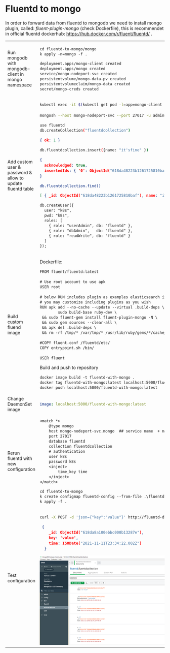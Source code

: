 # Fluentd to mongo

In order to forward data from fluentd to mongodb we need to install mongo plugin, called: <i>fluent-plugin-mongo</i> (check Dockerfile), this is recommendet in official fluentd dockerhub: https://hub.docker.com/r/fluent/fluentd/ .

<table>

<tr>
<td> Run mongodb with mongodb-client in mongo namespace
<td>

```
cd fluentd-to-mongo/mongo
k apply -n=mongo -f .
```

```
deployment.apps/mongo-client created
deployment.apps/mongo created
service/mongo-nodeport-svc created
persistentvolume/mongo-data-pv created
persistentvolumeclaim/mongo-data created
secret/mongo-creds created
```

<tr>
<td> Add custom user & password & allow to update fluentd table
<td>

``` bash
kubectl exec -it $(kubectl get pod -l=app=mongo-client -n mongo -o custom-columns=:metadata.name)

mongosh --host mongo-nodeport-svc --port 27017 -u adminuser -p password123
```

``` bash
use fluentd
db.createCollection("fluentdcollection")
```
```json
{ ok: 1 }
```
``` bash
db.fluentdcollection.insert({name: "it'sfine" })
```

``` json
{
  acknowledged: true,
  insertedIds: { '0': ObjectId("618da48223b1261725810baf") }
}
```

```bash
db.fluentdcollection.find()
```

```json
[ { _id: ObjectId("618da48223b1261725810baf"), name: "it'sfine" } ]
```


```
db.createUser({
  user: "k8s",
  pwd: "k8s",
  roles: [
    { role: "userAdmin", db: "fluentd" },
    { role: "dbAdmin",   db: "fluentd" },
    { role: "readWrite", db: "fluentd" }
  ]
});
```

<tr>
<td>Build <br>custom <br>fluend <br>image
<td>

Dockerfile:

``` docker
FROM fluent/fluentd:latest

# Use root account to use apk
USER root

# below RUN includes plugin as examples elasticsearch is not required
# you may customize including plugins as you wish
RUN apk add --no-cache --update --virtual .build-deps \
        sudo build-base ruby-dev \
 && sudo fluent-gem install fluent-plugin-mongo -N \
 && sudo gem sources --clear-all \
 && apk del .build-deps \
 && rm -rf /tmp/* /var/tmp/* /usr/lib/ruby/gems/*/cache/*.gem

#COPY fluent.conf /fluentd/etc/
COPY entrypoint.sh /bin/

USER fluent
```

Build and push to repository

```
docker image build -t fluentd-with-mongo .
docker tag fluentd-with-mongo:latest localhost:5000/fluentd-with-mongo:latest
docker push localhost:5000/fluentd-with-mongo:latest
```


<tr>
<td>Change DaemonSet image 
<td>

``` yaml
image: localhost:5000/fluentd-with-mongo:latest
```

<tr>
<td>Rerun fluentd with new configuration
<td>

```
<match *>
	@type mongo
	host mongo-nodeport-svc.mongo  ## service name  + namespace 
	port 27017
	database fluentd
	collection fluentdcollection
	# authentication
  	user k8s
  	password k8s
	<inject>
		time_key time
	</inject>
</match>
```

```
cd fluentd-to-mongo
k create configmap fluentd-config --from-file .\fluentd-kube.conf
k apply -f .
```

<tr>
<td>Test configuration
<td>

```bash
curl -X POST -d 'json={"key":"value"}' http://fluentd-ds-pvc-svc:24220/test
```
```json
 {
    _id: ObjectId("618da8a100ebbc000b13287e"),
    key: 'value',
    time: ISODate("2021-11-11T23:34:22.002Z")
  }
```
<img src="img/1.PNG">

</table>









